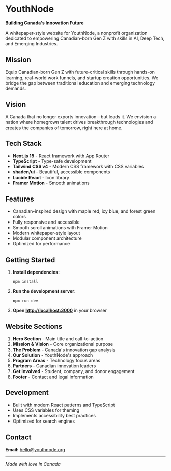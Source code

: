 # YouthNode

**Building Canada's Innovation Future**

A whitepaper-style website for YouthNode, a nonprofit organization dedicated to empowering Canadian-born Gen Z with skills in AI, Deep Tech, and Emerging Industries.

## Mission

Equip Canadian-born Gen Z with future-critical skills through hands-on learning, real-world work funnels, and startup creation opportunities. We bridge the gap between traditional education and emerging technology demands.

## Vision

A Canada that no longer exports innovation—but leads it. We envision a nation where homegrown talent drives breakthrough technologies and creates the companies of tomorrow, right here at home.

## Tech Stack

- **Next.js 15** - React framework with App Router
- **TypeScript** - Type-safe development
- **Tailwind CSS v4** - Modern CSS framework with CSS variables
- **shadcn/ui** - Beautiful, accessible components
- **Lucide React** - Icon library
- **Framer Motion** - Smooth animations

## Features

- Canadian-inspired design with maple red, icy blue, and forest green colors
- Fully responsive and accessible
- Smooth scroll animations with Framer Motion
- Modern whitepaper-style layout
- Modular component architecture
- Optimized for performance

## Getting Started

1. **Install dependencies:**
   ```bash
   npm install
   ```

2. **Run the development server:**
   ```bash
   npm run dev
   ```

3. **Open [http://localhost:3000](http://localhost:3000)** in your browser

## Website Sections

1. **Hero Section** - Main title and call-to-action
2. **Mission & Vision** - Core organizational purpose
3. **The Problem** - Canada's innovation gap analysis
4. **Our Solution** - YouthNode's approach
5. **Program Areas** - Technology focus areas
6. **Partners** - Canadian innovation leaders
7. **Get Involved** - Student, company, and donor engagement
8. **Footer** - Contact and legal information

## Development

- Built with modern React patterns and TypeScript
- Uses CSS variables for theming
- Implements accessibility best practices
- Optimized for search engines

## Contact

**Email:** hello@youthnode.org

---

*Made with love in Canada*
